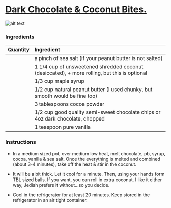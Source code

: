 # [Dark Chocolate & Coconut Bites.](https://food52.com/recipes/21027-dark-chocolate-coconut-bites)
![alt text](https:https://images.food52.com/CA0t5aMRHrpD7rgmrFZrgMmFGIQ=/753x502/cefd1596-6dfa-4d60-8cab-6b52fcc6c9be--food52_05-14-13-1375.jpg)
### Ingredients
|Quantity|Ingredient|
----------:|:-------
||a pinch of sea salt (if your peanut butter is not salted)|
||1 1/4 cup of unsweetened shredded coconut (desiccated), + more rolling, but this is optional|
||1/3 cup maple syrup|
||1/2 cup natural peanut butter (I used chunky, but smooth would be fine too)|
||3 tablespoons cocoa powder|
||1/2 cup good quality semi-sweet chocolate chips or 4oz dark chocolate, chopped|
||1 teaspoon pure vanilla|

### Instructions

* In a medium sized pot, over medium low heat, melt chocolate, pb, syrup, cocoa, vanilla & sea salt. Once the everything is melted and combined (about 3-4 minutes), take off the heat & stir in the coconut.

* It will be a bit thick. Let it cool for a minute. Then, using your hands form TBL sized balls. If you want, you can roll in extra coconut. I like it either way, Jediah prefers it without...so you decide.

* Cool in the refrigerator for at least 20 minutes. Keep stored in the refrigerator in an air tight container.